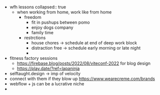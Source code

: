 - wfh lessons
  collapsed:: true
	- when working from home, work like from home
		- freedom
			- fit in pushups between pomo
			- enjoy dogs company
			- family time
		- restrctions
			- house chores -> schedule at end of deep work block
			- distraction free -> schedule early morning or late night
			-
- fitness factory sessions
	- https://firebase.blog/posts/2022/08/viteconf-2022 for blog design
	- https://play.date/?ref=lapaninja
- selftaught.design -> imp of velocity
- connect with them if they blow up https://www.wearecreme.com/brands
- webflow + js can be a lucrative niche
-
